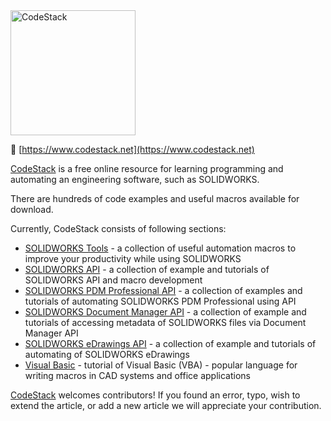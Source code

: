 <img src="https://www.codestack.net/logo.svg" alt="CodeStack" width="200">

&#128279; [https://www.codestack.net](https://www.codestack.net)

[CodeStack](https://www.codestack.net) is a free online resource for learning programming and automating an engineering software, such as SOLIDWORKS.

There are hundreds of code examples and useful macros available for download.

Currently, CodeStack consists of following sections:

* [SOLIDWORKS Tools](https://www.codestack.net/solidworks-tools/) - a collection of useful automation macros to improve your productivity while using SOLIDWORKS
* [SOLIDWORKS API](https://www.codestack.net/solidworks-api/) - a collection of example and tutorials of SOLIDWORKS API and macro development
* [SOLIDWORKS PDM Professional API](https://www.codestack.net/solidworks-pdm-api/) - a collection of examples and tutorials of automating SOLIDWORKS PDM Professional using API
* [SOLIDWORKS Document Manager API](https://www.codestack.net/solidworks-document-manager-api/) - a collection of example and tutorials of accessing metadata of SOLIDWORKS files via Document Manager API
* [SOLIDWORKS eDrawings API](https://www.codestack.net/edrawings-api/) - a collection of example and tutorials of automating of SOLIDWORKS eDrawings
* [Visual Basic](https://www.codestack.net/visual-basic/) - tutorial of Visual Basic (VBA) - popular language for writing macros in CAD systems and office applications

[CodeStack](https://www.codestack.net) welcomes contributors! If you found an error, typo, wish to extend the article, or add a new article we will appreciate your contribution.